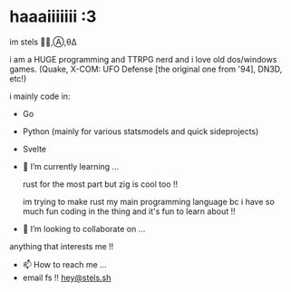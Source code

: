 # haaaiiiiiii :3
im stels 🏳️‍⚧️,Ⓐ,θΔ

i am a HUGE programming and TTRPG nerd and i love old dos/windows games. 
(Quake, X-COM: UFO Defense [the original one from '94], DN3D, etc!)

i mainly code in:
- Go
- Python (mainly for various statsmodels and quick sideprojects)
- Svelte
- 🌱 I’m currently learning ...

  rust for the most part but zig is cool too !!

  im trying to make rust my main programming language bc i have so much fun coding in the thing and it's fun to learn about !!
- 💞️ I’m looking to collaborate on ...

anything that interests me !!
- 📫 How to reach me ...
- email fs !! hey@stels.sh 

<!---
stel1a/stel1a is a ✨ special ✨ repository because its `README.md` (this file) appears on your GitHub profile.
You can click the Preview link to take a look at your changes.
--->
